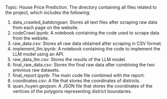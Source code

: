 Topic: House Price Prediction. The directory containing all files related to the project, which includes the following:

1. data_crawled_batdongsan: Stores all text files after scraping raw data from each page on the website.
2. codeCrawl.ipynb: A notebook containing the code used to scrape data from the website.
3. raw_data.csv: Stores all raw data obtained after scraping in CSV format.
4. implement_llm.ipynb: A notebook containing the code to implement the LLM model using an API.
5. raw_data_llm.csv: Stores the results of the LLM model.
6. final_raw_data.csv: Stores the final raw data after combining the two previous raw datasets.
7. final_report.ipynb: The main code file combined with the report.
8. coordinates.csv: A file that stores the coordinates of districts.
9. quan_huyen.geojson: A JSON file that stores the coordinates of the vertices of the polygons representing district boundaries.

